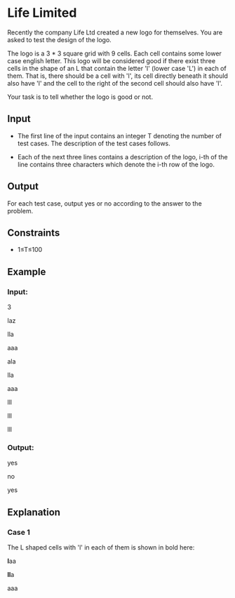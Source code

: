 # Life Limited

Recently the company Life Ltd created a new logo for themselves. You are asked to test the design of the logo.

The logo is a 3 * 3 square grid with 9 cells. Each cell contains some lower case english letter. 
This logo will be considered good if there exist three cells in the shape of an L that contain the letter 'l' (lower case 'L') in each of them. 
That is, there should be a cell with 'l', its cell directly beneath it should also have 'l' and the cell to the right of the second cell should also have 'l'.

Your task is to tell whether the logo is good or not.

## Input

- The first line of the input contains an integer T denoting the number of test cases. 
The description of the test cases follows.

- Each of the next three lines contains a description of the logo, i-th of the line contains three characters which denote the i-th row of the logo.

## Output

For each test case, output yes or no according to the answer to the problem.

## Constraints

- 1≤T≤100
 
## Example

### Input:

3

laz

lla

aaa

ala

lla

aaa

lll

lll

lll

### Output:

yes

no

yes

## Explanation

### Case 1

The L shaped cells with 'l' in each of them is shown in bold here:

**l**aa

**ll**a

aaa
